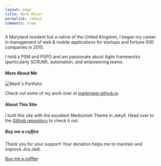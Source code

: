 ```yaml
---
layout: page
title: Mark Majer
permalink: /about
comments: true
---
```


<div class="row justify-content-between">
<div class="col-md-8 pr-5">

<p>A Maryland resident but a native of the United Kingdom, I began my career in management of web & mobile applications for startups and fortune 500 companies in 2015.</p>
<p>I hold a PSM and PSPO and am passionate about Agile frameworks (particularly SCRUM), automation, and empowering teams.</p>


<h4>More About Me</h4>
  <p class="mb-5"><img class="shadow-lg" src="{{site.baseurl}}/assets/images/portfolio.png" alt="Mark's Portfolio" /></p>

<p>Check out some of my work over at <a href="https://markmajer.github.io">markmajer.github.io</a>.</p>

<h4>About This Site</h4>

<p>I built this site with the excellent Mediumish Theme in Jekyll. Head over to the <a href="https://github.com/wowthemesnet/mediumish-theme-jekyll">Github repository</a> to check it out.</p>

</div>

<div class="col-md-4">

<div class="sticky-top sticky-top-80">
<h5>Buy me a coffee</h5>

<p>Thank you for your support! Your donation helps me to maintain and improve Jira Jedi.</p>

<a target="_blank" href="https://www.buymeacoffee.com/markmaj" class="btn btn-danger">Buy me a coffee</a>

</div>
</div>
</div>
